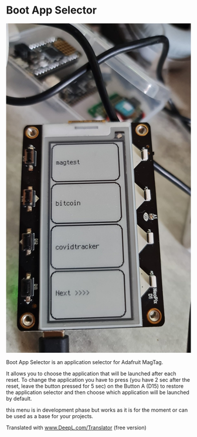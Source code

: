 <h1>Boot App Selector</h1>

![img](img.jpg)

Boot App Selector is an application selector for Adafruit MagTag. 

It allows you to choose the application that will be launched after each reset. To change the application you have to press (you have 2 sec after the reset, leave the button pressed for 5 sec) on the Button A (D15) to restore the application selector and then choose which application will be launched by default.

this menu is in development phase but works as it is for the moment or can be used as a base for your projects.

Translated with www.DeepL.com/Translator (free version)
